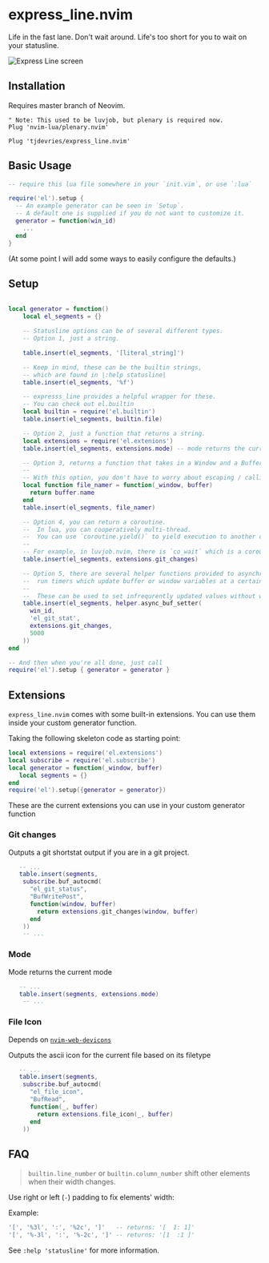 # express_line.nvim

Life in the fast lane. Don't wait around. Life's too short for you to wait on your statusline.

![Express Line screen](https://raw.githubusercontent.com/tjdevries/media.repo/master/express_line.nvim/rocker_express.png)

## Installation

Requires master branch of Neovim.

```vim
" Note: This used to be luvjob, but plenary is required now.
Plug 'nvim-lua/plenary.nvim'

Plug 'tjdevries/express_line.nvim'
```

## Basic Usage

```lua
-- require this lua file somewhere in your `init.vim`, or use `:lua`

require('el').setup {
  -- An example generator can be seen in `Setup`.
  -- A default one is supplied if you do not want to customize it.
  generator = function(win_id)
    ...
  end
}
```

(At some point I will add some ways to easily configure the defaults.)

## Setup

```lua

local generator = function()
    local el_segments = {}

    -- Statusline options can be of several different types.
    -- Option 1, just a string.

    table.insert(el_segments, '[literal_string]')

    -- Keep in mind, these can be the builtin strings,
    -- which are found in |:help statusline|
    table.insert(el_segments, '%f')

    -- expresss_line provides a helpful wrapper for these.
    -- You can check out el.builtin
    local builtin = require('el.builtin')
    table.insert(el_segments, builtin.file)

    -- Option 2, just a function that returns a string.
    local extensions = require('el.extenions')
    table.insert(el_segments, extensions.mode) -- mode returns the current mode.

    -- Option 3, returns a function that takes in a Window and a Buffer. See |:help el.Window| and |:help el.Buffer|
    --
    -- With this option, you don't have to worry about escaping / calling the function in the correct way to get the current buffer and window.
    local function file_namer = function(_window, buffer)
      return buffer.name
    end
    table.insert(el_segments, file_namer)

    -- Option 4, you can return a coroutine.
    --  In lua, you can cooperatively multi-thread.
    --  You can use `coroutine.yield()` to yield execution to another coroutine.
    --
    -- For example, in luvjob.nvim, there is `co_wait` which is a coroutine version of waiting for a job to complete. So you can start multiple jobs at once and wait for them to all be done.
    table.insert(el_segments, extensions.git_changes)

    -- Option 5, there are several helper functions provided to asynchronously
    --  run timers which update buffer or window variables at a certain frequency.
    --
    --  These can be used to set infrequrently updated values without waiting.
    table.insert(el_segments, helper.async_buf_setter(
      win_id,
      'el_git_stat',
      extensions.git_changes,
      5000
    ))
end

-- And then when you're all done, just call
require('el').setup { generator = generator }
```

## Extensions

`express_line.nvim` comes with some built-in extensions. You can use them inside your custom generator function.

Taking the following skeleton code as starting point:

```lua
local extensions = require('el.extensions')
local subscribe = require('el.subscribe')
local generator = function(_window, buffer) 
   local segments = {}
end
require('el').setup({generator = generator})
```
These are the current extensions you can use in your custom generator function

### Git changes

Outputs a git shortstat output if you are in a git project.

```lua
   -- ...
   table.insert(segments,
    subscribe.buf_autocmd(
      "el_git_status",
      "BufWritePost",
      function(window, buffer)
        return extensions.git_changes(window, buffer)
      end
    ))
    -- ...
```

### Mode

Mode returns the current mode

```lua
   -- ...
   table.insert(segments, extensions.mode)
    -- ...
```

### File Icon

Depends on [`nvim-web-devicons`](https://github.com/kyazdani42/nvim-web-devicons)

Outputs the ascii icon for the current file based on its filetype

```lua
   -- ...
   table.insert(segments,
    subscribe.buf_autocmd(
      "el_file_icon",
      "BufRead",
      function(_, buffer)
        return extensions.file_icon(_, buffer)
      end
    ))
```

## FAQ

> `builtin.line_number` or `builtin.column_number` shift other elements when their width changes.

Use right or left (`-`) padding to fix elements' width:

Example:

```lua
'[', '%3l', ':', '%2c', ']'   -- returns: '[  1: 1]'
'[', '%-3l', ':', '%-2c', ']' -- returns: '[1  :1 ]'
```

See `:help 'statusline'` for more information.
